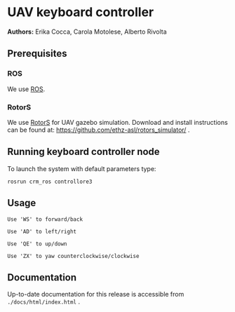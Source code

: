 # UAV keyboard controller

**Authors:** Erika Cocca, Carola Motolese, Alberto Rivolta 

## Prerequisites

### ROS 
We use [ROS](http://www.ros.org/). 

### RotorS 
We use [RotorS](https://github.com/ethz-asl/rotors_simulator/) for UAV gazebo simulation. Download and install instructions can be found at: https://github.com/ethz-asl/rotors_simulator/ .

## Running keyboard controller node
To launch the system with default parameters type:
```
rosrun crm_ros controllore3
```

## Usage

	
	Use 'WS' to forward/back
	
	Use 'AD' to left/right
	
	Use 'QE' to up/down
	
	Use 'ZX' to yaw counterclockwise/clockwise 

## Documentation 
Up-to-date documentation for this release is accessible from `./docs/html/index.html` .

